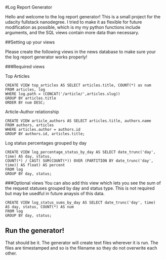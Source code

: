 #Log Report Generator

Hello and welcome to the log report generator! This is a small project for the udacity fullstack nanodegree. I tried to make it as flexible for future modification as possible, which is my my python functions include arguments, and the SQL views contain more data than necessary.

##Setting up your views

Please create the following views in the news database to make sure your the log report generator works properly!

###Required views

Top Articles
```
CREATE VIEW top_articles AS SELECT articles.title, COUNT(*) as num FROM articles, log
WHERE log.path = (CONCAT('/article/',articles.slug)) 
GROUP BY articles.title
ORDER BY num DESC;
```
Article-Author relationship
```
CREATE VIEW article_authors AS SELECT articles.title, authors.name FROM authors, articles
WHERE articles.author = authors.id
GROUP BY authors.id, articles.title;
```
Log status percentages grouped by day
```
CREATE VIEW log_percentage_status_by_day AS SELECT date_trunc('day', time) AS day, status, 
COUNT(*) / CAST( SUM(COUNT(*)) OVER (PARTITION BY date_trunc('day', time)) AS float) AS percent
FROM log 
GROUP BY day, status;
```

###Optional views
You can also add this view which lets you see the sum of the request statuses grouped by day and status type. This is not required but may be usedful in future anaysis of this data.
```
CREATE VIEW log_status_sums_by_day AS SELECT date_trunc('day', time) AS day, status, COUNT(*) AS num 
FROM log 
GROUP BY day, status;
```

## Run the generator!

That should be it. The generator will create text files wherever it is run. The files are timestamped and so is the filename so they do not overwrite each other.
